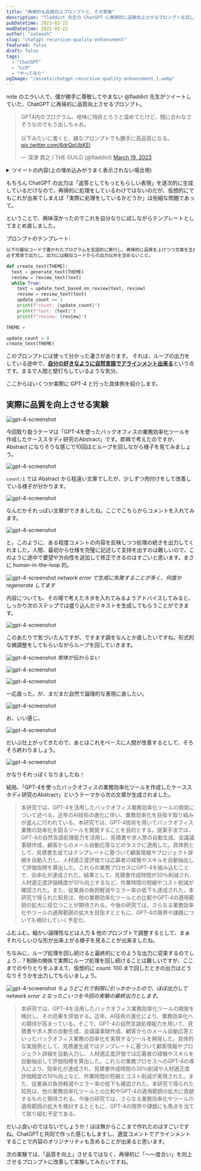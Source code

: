 ```yaml
---
title: "再帰的な品質向上プロンプトと、その実験"
description: "fladdict 先生の ChatGPT に再帰的に品質向上させるプロンプトを試してみたメモ"
pubDatetime: 2023-03-22
modDatetime: 2023-03-22
author: "satoooh"
slug: "chatgpt-recursive-quality-enhancement"
featured: false
draft: false
tags:
  - "ChatGPT"
  - "LLM"
  - "やってみた"
ogImage: "/assets/chatgpt-recursive-quality-enhancement_1.webp"
---
```


note のエラい人で、僕が勝手に尊敬してやまない @fladdict 先生がツイートしていた、ChatGPT に再帰的に品質向上させるプロンプト。

<blockquote class="twitter-tweet"><p lang="ja" dir="ltr">GPT4内のプログラム、地味に特許とろうと温めてたけど、間に合わなさそうなのでもう出しちゃお。<br><br>以下みたいに書くと、雑なプロンプトでも勝手に高品質になる。 <a href="https://t.co/6drQpUbKEl">pic.twitter.com/6drQpUbKEl</a></p>&mdash; 深津 貴之 / THE GUILD (@fladdict) <a href="https://twitter.com/fladdict/status/1637346314165035008?ref_src=twsrc%5Etfw">March 19, 2023</a></blockquote> <script async src="https://platform.twitter.com/widgets.js" charset="utf-8"></script>

<details>
<summary>ツイートの内容(上の埋め込みがうまく表示されない場合用)</summary>

> GPT4内のプログラム、地味に特許とろうと温めてたけど、間に合わなさそうなのでもう出しちゃお。
> 以下みたいに書くと、雑なプロンプトでも勝手に高品質になる。
> ![image](/assets/fladdict_tweet_1.png) ![image](/assets/fladdict_tweet_2.png) > _(https://x.com/fladdict/status/1637346314165035008)_

</details>

もちろん ChatGPT の出力は「返答としてもっともらしい表現」を逐次的に生成しているだけなので、再帰的に処理をしているわけではないのだが、仮想的にでもこれが出来てしまえば「実際に処理をしているかどうか」は些細な問題であって。

ということで、興味深かったのでこれを自分なりに試しながらテンプレートとしてまとめ直しました。

プロンプトのテンプレート:

```python
以下の擬似コードで書かれたプログラムを言語的に実行し、再帰的に品質を上げつつ文章を生成しなさい。
必ず常体で出力し、出力には擬似コードからの出力以外を含めないこと。

def create_text(THEME):
  text = generate_text(THEME)
  review = review_text(text)
  while True:
    text = update_text_based_on_review(text, review)
    review = review_text(text)
    update_count += 1
    print(f"count: {update_count}")
    print(f"text: {text}")
    print(f"review: {review}")

THEME =

update_count = 0
create_text(THEME)
```

このプロンプトには使って分かった凄さがあります。
それは、ループの出力をしている途中で、<u>**自分の好きなように自然言語でアラインメント出来る**</u>という点です。まるで人間と壁打ちしているような気分。

ここからはいくつか実際に GPT-4 と行った具体例を紹介します。

## 実際に品質を向上させる実験

![gpt-4-screenshot](/assets/chatgpt-recursive-quality-enhancement_2.webp)

今回取り扱うテーマは「GPT-4を使ったバックオフィスの業務効率化ツールを作成したケーススタディ研究のAbstract」です。即興で考えたのですが、Abstract になりそうな感じで10回ほどループを回しながら様子を見てみましょう。

![gpt-4-screenshot](/assets/chatgpt-recursive-quality-enhancement_3.webp)

`count:1` では Abstract から程遠い文章でしたが、少しずつ肉付けをして改善している様子が分かります。

![gpt-4-screenshot](/assets/chatgpt-recursive-quality-enhancement_4.webp)

なんだかそれっぽい文章ができましたね。ここでこちらからコメントを入れてみます。

![gpt-4-screenshot](/assets/chatgpt-recursive-quality-enhancement_5.webp)

と。このように、ある程度コメントの内容を反映しつつ処理の続きを出力してくれました。人間、最初から仕様を完璧に記述して支持を出すのは難しいので、このように途中で要望や方向性を追加して修正できるのはすごいと思います。まさに human-in-the-loop 的。

![gpt-4-screenshot](/assets/chatgpt-recursive-quality-enhancement_6.webp)
_network error で生成に失敗することが多く、何度か regenerate してます_

内容についても、その場で考えたネタを入れてみるようアドバイスしてみると、しっかり次のステップでは盛り込んだテキストを生成してもらうことができます。

![gpt-4-screenshot](/assets/chatgpt-recursive-quality-enhancement_7.webp)

このあたりで気づいたんですが、ですます調をなんとか直したいですね。形式的な微調整をしてもらいながらループを回していきます。

![gpt-4-screenshot](/assets/chatgpt-recursive-quality-enhancement_8.webp)
_常体が伝わらない_

![gpt-4-screenshot](/assets/chatgpt-recursive-quality-enhancement_9.webp)

![gpt-4-screenshot](/assets/chatgpt-recursive-quality-enhancement_10.webp)

一応直った。が、まだまだ自然で論理的な表現に直したい。

![gpt-4-screenshot](/assets/chatgpt-recursive-quality-enhancement_11.webp)

お、いい感じ。

![gpt-4-screenshot](/assets/chatgpt-recursive-quality-enhancement_12.webp)

だいぶ仕上がってきたので、あとはこれをベースに人間が改善するとして、そろそろ終わりましょう。

![gpt-4-screenshot](/assets/chatgpt-recursive-quality-enhancement_13.webp)

かなりそれっぽくなりましたね！

結局、「GPT-4を使ったバックオフィスの業務効率化ツールを作成したケーススタディ研究のAbstract」というテーマから次の文章が生成されました。

> 本研究では、GPT-4を活用したバックオフィス業務効率化ツールの開発について述べる。近年のAI技術の進化に伴い、業務効率化を目指す取り組みが盛んに行われている。本研究では、GPT-4技術を用いてバックオフィス業務の効率化を図るツールを開発することを目的とする。提案手法では、GPT-4の自然言語処理能力を活用し、見積書や求人票の自動生成、会議議事録作成、顧客からのメール自動応答などのタスクに適用した。具体例として、見積書生成ではテンプレートに基づいて顧客情報やプロジェクト詳細を自動入力し、人材適正度評価では応募者の経験やスキルを自動抽出して評価指標を算出した。これらの業務プロセスにGPT-4を組み込むことで、効率化が達成された。結果として、見積書作成時間が30％削減され、人材適正度評価精度が10％向上するなど、作業時間の短縮やコスト削減が確認された。また、従業員の負担軽減やエラー率の低下も達成された。本研究で得られた知見は、他の業務効率化ツールとの比較やGPT-4の適用範囲の拡大に役立つことが期待される。今後の研究では、さらなる業務効率化やツールの適用範囲の拡大を目指すとともに、GPT-4の限界や課題についても検討していく予定だ。

ふむふむ。細かい論理性などは人力 & 他のプロンプトで調整するとして、まぁそれらしいひな形が出来上がる様子を見ることが出来ましたね。

ちなみに、ループ処理を回し続けると最終的にどのような出力に収束するのでしょう…？制限の関係で実際にループ処理を回し続けることは難しいですが、ここまでのやりとりをふまえて、仮想的に count: 100 まで回したときの出力はどうなりそうかを出力してもらいましょう。

![gpt-4-screenshot](/assets/chatgpt-recursive-quality-enhancement_14.webp)
_ちょうどこれで制限に引っかかったので、ほぼ出力して network error となったこいつを今回の実験の最終出力とします。_

> 本研究では、GPT-4を活用したバックオフィス業務効率化ツールの開発を検討し、その効果を評価する。近年、AI技術の進化により、業務効率化への期待が高まっている。そこで、GPT-4の自然言語処理能力を用いて、見積書や求人票の自動生成、会議議事録作成、顧客からのメール自動応答といったバックオフィス業務の効率化を実現するツールを開発した。具体的な実施例として、見積書生成ではテンプレートに基づいて顧客情報やプロジェクト詳細を自動入力し、人材適正度評価では応募者の経験やスキルを自動抽出して評価指標を算出した。これらの業務プロセスへのGPT-4の導入により、効率化が達成され、見積書作成時間の30％削減や人材適正度評価精度の10％向上など、作業時間の短縮とコスト削減が実現された。また、従業員の負担軽減やエラー率の低下も確認された。本研究で得られた知見は、他の業務効率化ツールとの比較やGPT-4の適用範囲の拡大に貢献するものと期待される。今後の研究では、さらなる業務効率化やツールの適用範囲の拡大を検討するとともに、GPT-4の限界や課題にも焦点を当てて取り組む予定である。

だいぶ良いのではないでしょうか！ほぼ無からここまで作れたのはすごいですね。ChatGPTと共同で作った感じもしますし、適宜コメントでアラインメントすることで内容のオリジナリティも含めることが出来ると思います。

次の実験では、「品質を向上」させるではなく、再帰的に「〜〜度合い」を向上させるプロンプトに改善して実験してみたいですね。
